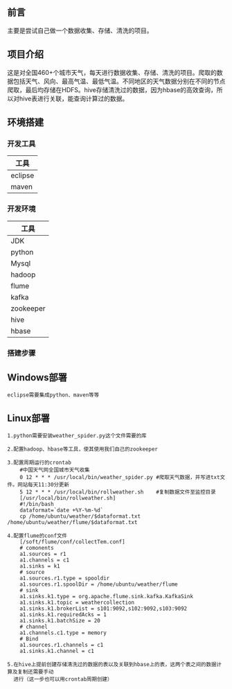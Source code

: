 ## 前言

主要是尝试自己做一个数据收集、存储、清洗的项目。

## 项目介绍

这是对全国460+个城市天气，每天进行数据收集、存储、清洗的项目。爬取的数据包括天气、风向、最高气温、最低气温。不同地区的天气数据分别在不同的节点爬取，最后均存储在HDFS。hive存储清洗过的数据，因为hbase的高效查询，所以对hive表进行关联，能查询计算过的数据。

## 环境搭建

### 开发工具

| 工具          |
| ------------- |
| eclipse       |
| maven         |


### 开发环境

| 工具          |
| ------------- |
| JDK           |
| python        |
| Mysql         |
| hadoop        |
| flume         |
| kafka         |
| zookeeper     |
| hive          |
| hbase         |

### 搭建步骤

## Windows部署
	eclipse需要集成python、maven等等
	
## Linux部署
	1.python需要安装weather_spider.py这个文件需要的库
	
	2.配置hadoop、hbase等工具，使其使用我们自己的zookeeper
	
	3.配置周期运行的crontab
		#中国天气网全国城市天气收集
		0 12 * * * /usr/local/bin/weather_spider.py #爬取天气数据，并写进txt文件。网站每天11:30分更新
		5 12 * * * /usr/local/bin/rollweather.sh    #复制数据文件至监控目录
		[/usr/local/bin/rollweather.sh]
		#!/bin/bash
		dataformat=`date +%Y-%m-%d`
		cp /home/ubuntu/weather/$dataformat.txt /home/ubuntu/weather/flume/$dataformat.txt 
		
	4.配置flume的conf文件
		[/soft/flume/conf/collectTem.conf]
		# comonents
		a1.sources = r1
		a1.channels = c1
		a1.sinks = k1
		# source
		a1.sources.r1.type = spooldir
		a1.sources.r1.spoolDir = /home/ubuntu/weather/flume
		# sink
		a1.sinks.k1.type = org.apache.flume.sink.kafka.KafkaSink
		a1.sinks.k1.topic = weathercollection
		a1.sinks.k1.brokerList = s101:9092,s102:9092,s103:9092
		a1.sinks.k1.requiredAcks = 1
		a1.sinks.k1.batchSize = 20
		# channel
		a1.channels.c1.type = memory
		# Bind
		a1.sources.r1.channels = c1
		a1.sinks.k1.channel = c1
		
	5.在hive上提前创建存储清洗过的数据的表以及关联到hbase上的表，这两个表之间的数据计算及复制还需要手动
	  进行（这一步也可以用crontab周期创建）
		

